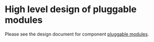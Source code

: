 ﻿High level design of pluggable modules
======================================

Please see the design document for component [pluggable modules](http://www.openswitch.net/docs/OPS_TODO-need-real-link).
